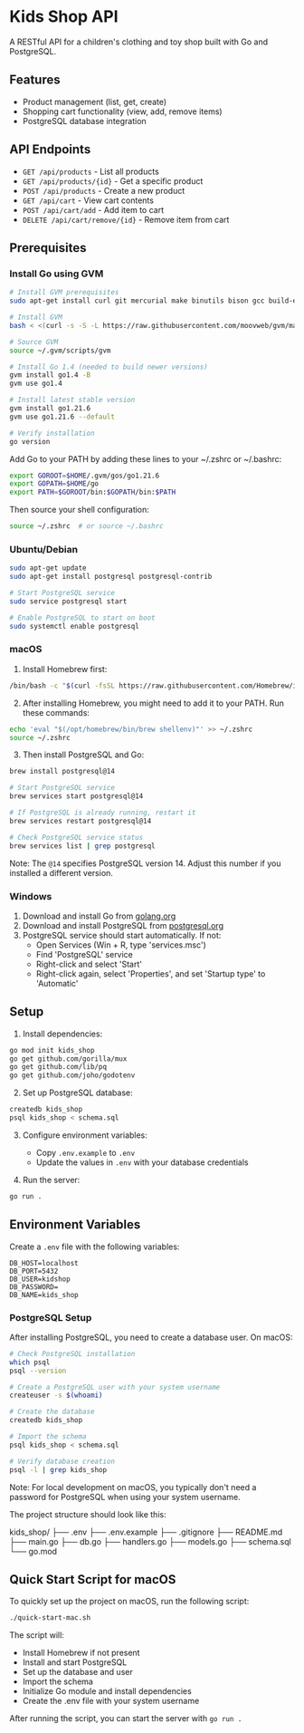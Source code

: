 # Kids Shop API

A RESTful API for a children's clothing and toy shop built with Go and PostgreSQL.

## Features

- Product management (list, get, create)
- Shopping cart functionality (view, add, remove items)
- PostgreSQL database integration

## API Endpoints

- `GET /api/products` - List all products
- `GET /api/products/{id}` - Get a specific product
- `POST /api/products` - Create a new product
- `GET /api/cart` - View cart contents
- `POST /api/cart/add` - Add item to cart
- `DELETE /api/cart/remove/{id}` - Remove item from cart

## Prerequisites

### Install Go using GVM
```bash
# Install GVM prerequisites
sudo apt-get install curl git mercurial make binutils bison gcc build-essential

# Install GVM
bash < <(curl -s -S -L https://raw.githubusercontent.com/moovweb/gvm/master/binscripts/gvm-installer)

# Source GVM
source ~/.gvm/scripts/gvm

# Install Go 1.4 (needed to build newer versions)
gvm install go1.4 -B
gvm use go1.4

# Install latest stable version
gvm install go1.21.6
gvm use go1.21.6 --default

# Verify installation
go version
```

Add Go to your PATH by adding these lines to your ~/.zshrc or ~/.bashrc:
```bash
export GOROOT=$HOME/.gvm/gos/go1.21.6
export GOPATH=$HOME/go
export PATH=$GOROOT/bin:$GOPATH/bin:$PATH
```

Then source your shell configuration:
```bash
source ~/.zshrc  # or source ~/.bashrc
```

### Ubuntu/Debian
```bash
sudo apt-get update
sudo apt-get install postgresql postgresql-contrib

# Start PostgreSQL service
sudo service postgresql start

# Enable PostgreSQL to start on boot
sudo systemctl enable postgresql
```

### macOS
1. Install Homebrew first:
```bash
/bin/bash -c "$(curl -fsSL https://raw.githubusercontent.com/Homebrew/install/HEAD/install.sh)"
```

2. After installing Homebrew, you might need to add it to your PATH. Run these commands:
```bash
echo 'eval "$(/opt/homebrew/bin/brew shellenv)"' >> ~/.zshrc
source ~/.zshrc
```

3. Then install PostgreSQL and Go:
```bash
brew install postgresql@14

# Start PostgreSQL service
brew services start postgresql@14

# If PostgreSQL is already running, restart it
brew services restart postgresql@14

# Check PostgreSQL service status
brew services list | grep postgresql
```

Note: The `@14` specifies PostgreSQL version 14. Adjust this number if you installed a different version.

### Windows
1. Download and install Go from [golang.org](https://golang.org/dl/)
2. Download and install PostgreSQL from [postgresql.org](https://www.postgresql.org/download/windows/)
3. PostgreSQL service should start automatically. If not:
   - Open Services (Win + R, type 'services.msc')
   - Find 'PostgreSQL' service
   - Right-click and select 'Start'
   - Right-click again, select 'Properties', and set 'Startup type' to 'Automatic'

## Setup

1. Install dependencies:
```bash
go mod init kids_shop
go get github.com/gorilla/mux
go get github.com/lib/pq
go get github.com/joho/godotenv
```

2. Set up PostgreSQL database:
```bash
createdb kids_shop
psql kids_shop < schema.sql
```

3. Configure environment variables:
   - Copy `.env.example` to `.env`
   - Update the values in `.env` with your database credentials

4. Run the server:
```bash
go run .
```

## Environment Variables

Create a `.env` file with the following variables:
```
DB_HOST=localhost
DB_PORT=5432
DB_USER=kidshop
DB_PASSWORD=
DB_NAME=kids_shop
```

### PostgreSQL Setup

After installing PostgreSQL, you need to create a database user. On macOS:

```bash
# Check PostgreSQL installation
which psql
psql --version

# Create a PostgreSQL user with your system username
createuser -s $(whoami)

# Create the database
createdb kids_shop

# Import the schema
psql kids_shop < schema.sql

# Verify database creation
psql -l | grep kids_shop
```

Note: For local development on macOS, you typically don't need a password for PostgreSQL when using your system username.

The project structure should look like this:

kids_shop/
├── .env
├── .env.example
├── .gitignore
├── README.md
├── main.go
├── db.go
├── handlers.go
├── models.go
├── schema.sql
└── go.mod


## Quick Start Script for macOS

To quickly set up the project on macOS, run the following script:

```bash
./quick-start-mac.sh
```

The script will:
- Install Homebrew if not present
- Install and start PostgreSQL
- Set up the database and user
- Import the schema
- Initialize Go module and install dependencies
- Create the .env file with your system username

After running the script, you can start the server with `go run .`

